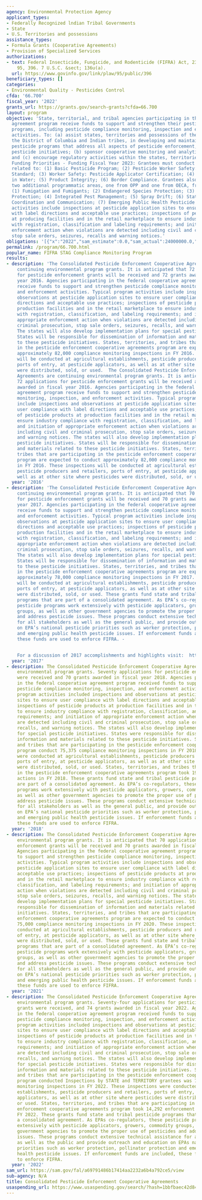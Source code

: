 ```yaml
---
agency: Environmental Protection Agency
applicant_types:
- Federally Recognized lndian Tribal Governments
- State
- U.S. Territories and possessions
assistance_types:
- Formula Grants (Cooperative Agreements)
- Provision of Specialized Services
authorizations:
- text: Federal Insecticide, Fungicide, and Rodenticide (FIFRA) Act, 23(a). Pub. L.
    95, 396. 7 U.S.C. &sect; 136u(a).
  url: https://www.govinfo.gov/link/plaw/95/public/396
beneficiary_types: []
categories:
- Environmental Quality - Pesticides Control
cfda: '66.700'
fiscal_year: '2022'
grants_url: https://grants.gov/search-grants?cfda=66.700
layout: program
objective: 'State, territorial, and tribal agencies participating in this cooperative
  agreement program receive funds to support and strengthen their pesticide compliance
  programs, including pesticide compliance monitoring, inspection and enforcement
  activities. To: (a) assist states, territories and possessions of the U.S., including
  the District of Columbia and Indian tribes, in developing and maintaining comprehensive
  pesticide programs that address all aspects of pesticide enforcement, and special
  pesticide initiatives; (b) sponsor cooperative monitoring and analytical procedures;
  and (c) encourage regulatory activities within the states, territories, and tribes.
  Funding Priorities - Funding Fiscal Year 2023: Grantees must conduct activities
  related to: (1) Basic Pesticide Program; (2) Pesticide Worker Safety: Worker Protection
  Standard; (3) Worker Safety: Pesticide Applicator Certification; (4) Pesticides
  in Water; (5) Product Integrity; (6) Border Compliance. Grantees also must choose
  two additional programmatic areas, one from OPP and one from OECA, from the following:
  (1) Fumigation and Fumigants; (2) Endangered Species Protection; (3) Bed Bugs; Pollinator
  Protection; (4) Integrated Pest Management; (5) Spray Drift; (6) State and Tribal
  Coordination and Communication; (7) Emerging Public Health Pesticide Issues. These
  activities include inspections at pesticide application sites to ensure user compliance
  with label directions and acceptable use practices; inspections of pesticide products
  at producing facilities and in the retail marketplace to ensure industry compliance
  with registration, classification and labeling requirements; and initiation of appropriate
  enforcement action when violations are detected including civil and criminal prosecution,
  stop sale orders, seizures, recalls and warning notices.'
obligations: '[{"x":"2022","sam_estimate":0.0,"sam_actual":24000000.0,"usa_spending_actual":10480591.0},{"x":"2023","sam_estimate":25580000.0,"sam_actual":0.0,"usa_spending_actual":10658850.0},{"x":"2024","sam_estimate":25580000.0,"sam_actual":0.0,"usa_spending_actual":7703350.0}]'
permalink: /program/66.700.html
popular_name: FIFRA STAG Compliance Monitoring Program
results:
- description: 'The Consolidated Pesticide Enforcement Cooperative Agreements are
    continuing environmental program grants. It is anticipated that 72 applications
    for pesticide enforcement grants will be received and 72 grants awarded in fiscal
    year 2016. Agencies participating in the federal cooperative agreement program
    receive funds to support and strengthen pesticide compliance monitoring, inspection,
    and enforcement activities. Typical program activities include inspections and
    observations at pesticide application sites to ensure user compliance with label
    directions and acceptable use practices; inspections of pesticide products at
    production facilities and in the retail marketplace to ensure industry compliance
    with registration, classification, and labeling requirements; and initiation of
    appropriate enforcement action when violations are detected including civil and
    criminal prosecution, stop sale orders, seizures, recalls, and warning notices.
    The states will also develop implementation plans for special pesticide initiatives.
    States will be responsible for dissemination of information and materials related
    to these pesticide initiatives. States, territories, and tribes that are participating
    in the pesticide enforcement cooperative agreements program are expected to conduct
    approximately 82,000 compliance monitoring inspections in FY 2016. These inspections
    will be conducted at agricultural establishments, pesticide producers and retailers,
    ports of entry, at pesticide applicators, as well as at other site where pesticides
    were distributed, sold, or used.  The Consolidated Pesticide Enforcement Cooperative
    Agreements are continuing environmental program grants. It is anticipated that
    72 applications for pesticide enforcement grants will be received and 72 grants
    awarded in fiscal year 2016. Agencies participating in the federal cooperative
    agreement program receive funds to support and strengthen pesticide compliance
    monitoring, inspection, and enforcement activities. Typical program activities
    include inspections and observations at pesticide application sites to ensure
    user compliance with label directions and acceptable use practices; inspections
    of pesticide products at production facilities and in the retail marketplace to
    ensure industry compliance with registration, classification, and labeling requirements;
    and initiation of appropriate enforcement action when violations are detected
    including civil and criminal prosecution, stop sale orders, seizures, recalls,
    and warning notices. The states will also develop implementation plans for special
    pesticide initiatives. States will be responsible for dissemination of information
    and materials related to these pesticide initiatives. States, territories, and
    tribes that are participating in the pesticide enforcement cooperative agreements
    program are expected to conduct approximately 82,000 compliance monitoring inspections
    in FY 2016. These inspections will be conducted at agricultural establishments,
    pesticide producers and retailers, ports of entry, at pesticide applicators, as
    well as at other site where pesticides were distributed, sold, or used. '
  year: '2016'
- description: 'The Consolidated Pesticide Enforcement Cooperative Agreements are
    continuing environmental program grants. It is anticipated that 70 applications
    for pesticide enforcement grants will be received and 70 grants awarded in fiscal
    year 2017. Agencies participating in the federal cooperative agreement program
    receive funds to support and strengthen pesticide compliance monitoring, inspection,
    and enforcement activities. Typical program activities include inspections and
    observations at pesticide application sites to ensure user compliance with label
    directions and acceptable use practices; inspections of pesticide products at
    production facilities and in the retail marketplace to ensure industry compliance
    with registration, classification, and labeling requirements; and initiation of
    appropriate enforcement action when violations are detected including civil and
    criminal prosecution, stop sale orders, seizures, recalls, and warning notices.
    The states will also develop implementation plans for special pesticide initiatives.
    States will be responsible for dissemination of information and materials related
    to these pesticide initiatives. States, territories, and tribes that are participating
    in the pesticide enforcement cooperative agreements program are expected to conduct
    approximately 78,000 compliance monitoring inspections in FY 2017. These inspections
    will be conducted at agricultural establishments, pesticide producers and retailers,
    ports of entry, at pesticide applicators, as well as at other site where pesticides
    were distributed, sold, or used. These grants fund state and tribal pesticide
    programs that are part of a consolidated agreement. As EPA’s co-regulators, these
    pesticide programs work extensively with pesticide applicators, growers, commodity
    groups, as well as other government agencies to promote the proper use of pesticides
    and address pesticide issues. These programs conduct extensive technical assistance
    for all stakeholders as well as the general public, and provide outreach and education
    on EPA’s national pesticide priorities such as worker protection, pollinator protection
    and emerging public health pesticide issues. If enforcement funds are included,
    these funds are used to enforce FIFRA. -


    For a discussion of 2017 accomplishments and highlights visit:  https://www.epa.gov/enforcement/enforcement-annual-results-fiscal-year-2017'
  year: '2017'
- description: The Consolidated Pesticide Enforcement Cooperative Agreements are continuing
    environmental program grants. Seventy applications for pesticide enforcement grants
    were received and 70 grants awarded in fiscal year 2018. Agencies participating
    in the federal cooperative agreement program received funds to support and strengthen
    pesticide compliance monitoring, inspection, and enforcement activities. Typical
    program activities included inspections and observations at pesticide application
    sites to ensure user compliance with label directions and acceptable use practices;
    inspections of pesticide products at production facilities and in the retail marketplace
    to ensure industry compliance with registration, classification, and labeling
    requirements; and initiation of appropriate enforcement action when violations
    are detected including civil and criminal prosecution, stop sale orders, seizures,
    recalls, and warning notices. The states will also develop implementation plans
    for special pesticide initiatives. States were responsible for dissemination of
    information and materials related to these pesticide initiatives. States, territories,
    and tribes that are participating in the pesticide enforcement cooperative agreements
    program conduct 75,375 compliance monitoring inspections in FY 2018. These inspections
    were conducted at agricultural establishments, pesticide producers and retailers,
    ports of entry, at pesticide applicators, as well as at other site where pesticides
    were distributed, sold, or used. States, territories, and tribes that are participating
    in the pesticide enforcement cooperative agreements program took 19,418 enforcement
    actions in FY 2018. These grants fund state and tribal pesticide programs that
    are part of a consolidated agreement. As EPA’s co-regulators, these pesticide
    programs work extensively with pesticide applicators, growers, commodity groups,
    as well as other government agencies to promote the proper use of pesticides and
    address pesticide issues. These programs conduct extensive technical assistance
    for all stakeholders as well as the general public, and provide outreach and education
    on EPA’s national pesticide priorities such as worker protection, pollinator protection
    and emerging public health pesticide issues. If enforcement funds are included,
    these funds are used to enforce FIFRA.
  year: '2018'
- description: The Consolidated Pesticide Enforcement Cooperative Agreements are continuing
    environmental program grants. It is anticipated that 70 applications for pesticide
    enforcement grants will be received and 70 grants awarded in fiscal year 2021.
    Agencies participating in the federal cooperative agreement program receive funds
    to support and strengthen pesticide compliance monitoring, inspection, and enforcement
    activities. Typical program activities include inspections and observations at
    pesticide application sites to ensure user compliance with label directions and
    acceptable use practices; inspections of pesticide products at production facilities
    and in the retail marketplace to ensure industry compliance with registration,
    classification, and labeling requirements; and initiation of appropriate enforcement
    action when violations are detected including civil and criminal prosecution,
    stop sale orders, seizures, recalls, and warning notices. The states will also
    develop implementation plans for special pesticide initiatives. States will be
    responsible for dissemination of information and materials related to these pesticide
    initiatives. States, territories, and tribes that are participating in the pesticide
    enforcement cooperative agreements program are expected to conduct approximately
    75,000 compliance monitoring inspections in FY 2020. These inspections will be
    conducted at agricultural establishments, pesticide producers and retailers, ports
    of entry, at pesticide applicators, as well as at other site where pesticides
    were distributed, sold, or used. These grants fund state and tribal pesticide
    programs that are part of a consolidated agreement. As EPA’s co-regulators, these
    pesticide programs work extensively with pesticide applicators, growers, commodity
    groups, as well as other government agencies to promote the proper use of pesticides
    and address pesticide issues. These programs conduct extensive technical assistance
    for all stakeholders as well as the general public, and provide outreach and education
    on EPA’s national pesticide priorities such as worker protection, pollinator protection
    and emerging public health pesticide issues. If enforcement funds are included,
    these funds are used to enforce FIFRA.
  year: '2021'
- description: The Consolidated Pesticide Enforcement Cooperative Agreements are continuing
    environmental program grants. Seventy-four applications for pesticide enforcement
    grants were received, and 74 grants awarded in fiscal year 2022. Agencies participating
    in the federal cooperative agreement program received funds to support and strengthen
    pesticide compliance monitoring, inspection, and enforcement activities. Typical
    program activities included inspections and observations at pesticide application
    sites to ensure user compliance with label directions and acceptable use practices;
    inspections of pesticide products at production facilities and in the retail marketplace
    to ensure industry compliance with registration, classification, and labeling
    requirements; and initiation of appropriate enforcement action when violations
    are detected including civil and criminal prosecution, stop sale orders, seizures,
    recalls, and warning notices. The states will also develop implementation plans
    for special pesticide initiatives. States were responsible for dissemination of
    information and materials related to these pesticide initiatives. States, territories,
    and tribes that are participating in the pesticide enforcement cooperative agreements
    program conducted Inspections by STATE and TERRITORY grantees was 72,081 compliance
    monitoring inspections in FY 2022. These inspections were conducted at agricultural
    establishments, pesticide producers and retailers, ports of entry, at pesticide
    applicators, as well as at other site where pesticides were distributed, sold,
    or used. States, territories, and tribes that are participating in the pesticide
    enforcement cooperative agreements program took 14,292 enforcement actions in
    FY 2022. These grants fund state and tribal pesticide programs that are part of
    a consolidated agreement. As EPAs co-regulators, these pesticide programs work
    extensively with pesticide applicators, growers, commodity groups, as well other
    government agencies to promote the proper use of pesticides and address pesticide
    issues. These programs conduct extensive technical assistance for all stakeholders
    as well as the public and provide outreach and education on EPAs national pesticide
    priorities such as worker protection, pollinator protection and emerging public
    health pesticide issues. If enforcement funds are included, these funds are used
    to enforce FIFRA.
  year: '2022'
sam_url: https://sam.gov/fal/a69791486b17414aa2232a6b4a792ce5/view
sub-agency: N/A
title: Consolidated Pesticide Enforcement Cooperative Agreements
usaspending_url: https://www.usaspending.gov/search/?hash=1bbfbaec42d843718f4db9b07d57a46d
---
```

